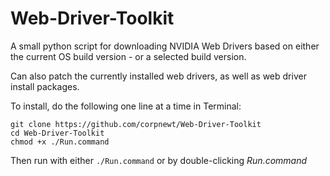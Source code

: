 # Web-Driver-Toolkit
A small python script for downloading NVIDIA Web Drivers based on either the current OS build version - or a selected build version.

Can also patch the currently installed web drivers, as well as web driver install packages.

To install, do the following one line at a time in Terminal:

    git clone https://github.com/corpnewt/Web-Driver-Toolkit
    cd Web-Driver-Toolkit
    chmod +x ./Run.command
    
Then run with either `./Run.command` or by double-clicking *Run.command*

